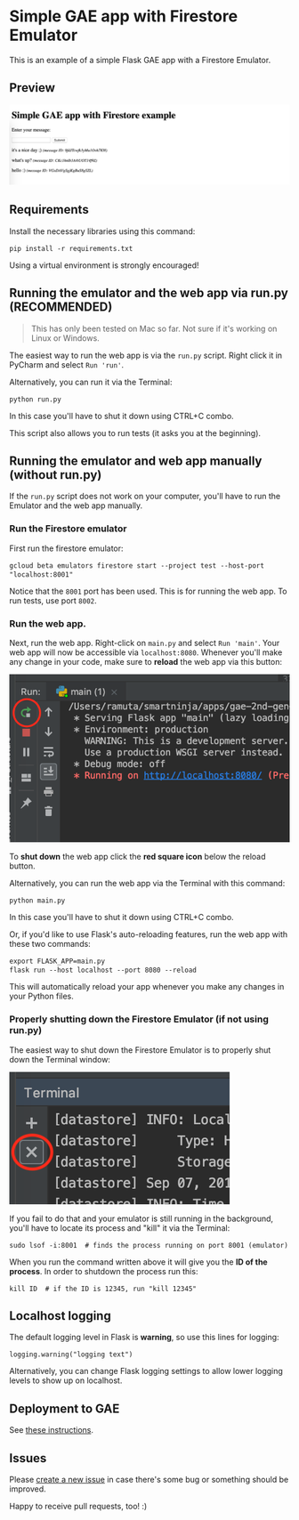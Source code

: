 # Simple GAE app with Firestore Emulator

This is an example of a simple Flask GAE app with a Firestore Emulator.

## Preview

![](static/img/preview.png)

## Requirements

Install the necessary libraries using this command:

    pip install -r requirements.txt

Using a virtual environment is strongly encouraged!

## Running the emulator and the web app via run.py (RECOMMENDED)

> This has only been tested on Mac so far. Not sure if it's working on Linux or Windows.

The easiest way to run the web app is via the `run.py` script. Right click it in PyCharm and select `Run 'run'`.

Alternatively, you can run it via the Terminal:

    python run.py

In this case you'll have to shut it down using CTRL+C combo.

This script also allows you to run tests (it asks you at the beginning).

## Running the emulator and web app manually (without run.py)

If the `run.py` script does not work on your computer, you'll have to run the Emulator and the web app manually.

### Run the Firestore emulator

First run the firestore emulator:

    gcloud beta emulators firestore start --project test --host-port "localhost:8001"

Notice that the `8001` port has been used. This is for running the web app. To run tests, use port `8002`.

### Run the web app.

Next, run the web app. Right-click on `main.py` and select `Run 'main'`. Your web app will now be accessible via `localhost:8080`. Whenever 
you'll make any change in your code, make sure to **reload** the web app via this button:

![](static/img/reload-web-app.png)

To **shut down** the web app click the **red square icon** below the reload button.

Alternatively, you can run the web app via the Terminal with this command:

    python main.py

In this case you'll have to shut it down using CTRL+C combo.

Or, if you'd like to use Flask's auto-reloading features, run the web app with these two commands:

    export FLASK_APP=main.py
    flask run --host localhost --port 8080 --reload

This will automatically reload your app whenever you make any changes in your Python files.

### Properly shutting down the Firestore Emulator (if not using run.py)

The easiest way to shut down the Firestore Emulator is to properly shut down the Terminal window:

![](static/img/stop-emulator.png)

If you fail to do that and your emulator is still running in the background, you'll have to locate its process and 
"kill" it via the Terminal:
    
    sudo lsof -i:8001  # finds the process running on port 8001 (emulator)
    
When you run the command written above it will give you the **ID of the process**. In order to shutdown the process run 
this:

    kill ID  # if the ID is 12345, run "kill 12345"

## Localhost logging

The default logging level in Flask is **warning**, so use this lines for logging:

    logging.warning("logging text")

Alternatively, you can change Flask logging settings to allow lower logging levels to show up on localhost.

## Deployment to GAE

See [these instructions](https://github.com/smartninja/gae-2nd-gen-examples#deployment-to-google-app-engine).

## Issues

Please [create a new issue](https://github.com/smartninja/gae-2nd-gen-examples/issues/new) in case there's some bug or 
something should be improved.

Happy to receive pull requests, too! :)
